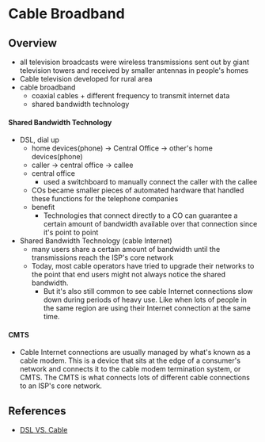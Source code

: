 # Cable Broadband


## Overview
* all television broadcasts were wireless transmissions sent out by giant television towers and received by smaller antennas in people's homes
* Cable television developed for rural area
* cable broadband
  * coaxial cables + different frequency to transmit internet data
  * shared bandwidth technology




#### Shared Bandwidth Technology
* DSL, dial up
  * home devices(phone) -> Central Office -> other's home devices(phone)
  * caller -> central office -> callee
  * central office
    * used a switchboard to manually connect the caller with the callee
  * COs became smaller pieces of automated hardware that handled these functions for the telephone companies
  * benefit
    * Technologies that connect directly to a CO can guarantee a certain amount of bandwidth available over that connection since it's point to point
* Shared Bandwidth Technology (cable Internet)
  * many users share a certain amount of bandwidth until the transmissions reach the ISP's core network
  * Today, most cable operators have tried to upgrade their networks to the point that end users might not always notice the shared bandwidth.
    * But it's also still common to see cable Internet connections slow down during periods of heavy use. Like when lots of people in the same region are using their Internet connection at the same time.



#### CMTS

* Cable Internet connections are usually managed by what's known as a cable modem. This is a device that sits at the edge of a consumer's network and connects it to the cable modem termination system, or CMTS. The CMTS is what connects lots of different cable connections to an ISP's core network.


## References
* [DSL VS. Cable](https://www.xfinity.com/hub/internet/dsl-vs-cable)
